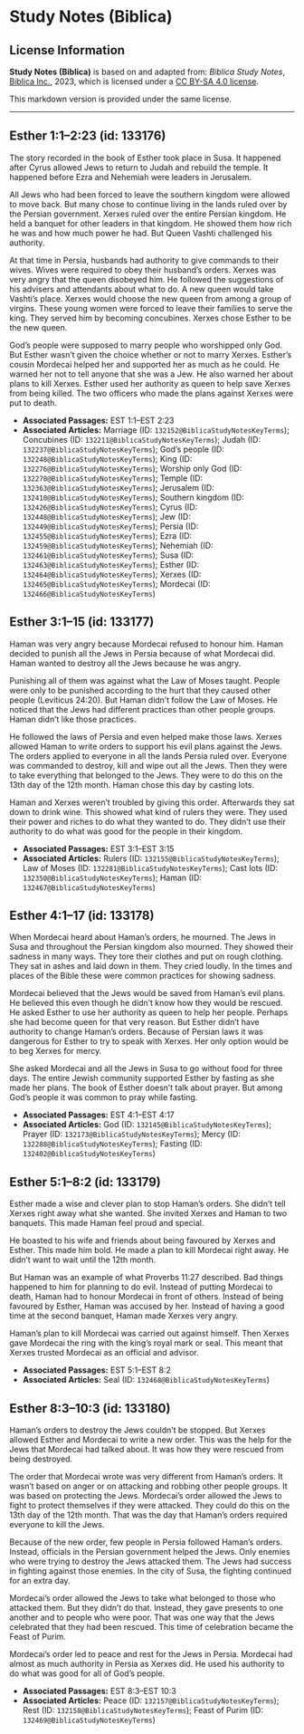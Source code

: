 # Study Notes (Biblica)

## License Information

**Study Notes (Biblica)** is based on and adapted from: _Biblica Study Notes_, [Biblica Inc.](https://www.biblica.com/), 2023, which is licensed under a [CC BY-SA 4.0 license](https://creativecommons.org/licenses/by-sa/4.0/legalcode.en).

This markdown version is provided under the same license.



--------------------------------

## Esther 1:1–2:23 (id: 133176)

The story recorded in the book of Esther took place in Susa. It happened after Cyrus allowed Jews to return to Judah and rebuild the temple. It happened before Ezra and Nehemiah were leaders in Jerusalem.

All Jews who had been forced to leave the southern kingdom were allowed to move back. But many chose to continue living in the lands ruled over by the Persian government. Xerxes ruled over the entire Persian kingdom. He held a banquet for other leaders in that kingdom. He showed them how rich he was and how much power he had. But Queen Vashti challenged his authority.

At that time in Persia, husbands had authority to give commands to their wives. Wives were required to obey their husband’s orders. Xerxes was very angry that the queen disobeyed him. He followed the suggestions of his advisers and attendants about what to do. A new queen would take Vashti’s place. Xerxes would choose the new queen from among a group of virgins. These young women were forced to leave their families to serve the king. They served him by becoming concubines. Xerxes chose Esther to be the new queen.

God’s people were supposed to marry people who worshipped only God. But Esther wasn’t given the choice whether or not to marry Xerxes. Esther’s cousin Mordecai helped her and supported her as much as he could. He warned her not to tell anyone that she was a Jew. He also warned her about plans to kill Xerxes. Esther used her authority as queen to help save Xerxes from being killed. The two officers who made the plans against Xerxes were put to death.

* **Associated Passages:** EST 1:1–EST 2:23
* **Associated Articles:** Marriage (ID: `132152@BiblicaStudyNotesKeyTerms`); Concubines (ID: `132211@BiblicaStudyNotesKeyTerms`); Judah (ID: `132237@BiblicaStudyNotesKeyTerms`); God’s people (ID: `132248@BiblicaStudyNotesKeyTerms`); King (ID: `132276@BiblicaStudyNotesKeyTerms`); Worship only God (ID: `132278@BiblicaStudyNotesKeyTerms`); Temple (ID: `132363@BiblicaStudyNotesKeyTerms`); Jerusalem (ID: `132410@BiblicaStudyNotesKeyTerms`); Southern kingdom (ID: `132426@BiblicaStudyNotesKeyTerms`); Cyrus (ID: `132448@BiblicaStudyNotesKeyTerms`); Jew (ID: `132449@BiblicaStudyNotesKeyTerms`); Persia (ID: `132455@BiblicaStudyNotesKeyTerms`); Ezra (ID: `132459@BiblicaStudyNotesKeyTerms`); Nehemiah (ID: `132461@BiblicaStudyNotesKeyTerms`); Susa (ID: `132463@BiblicaStudyNotesKeyTerms`); Esther (ID: `132464@BiblicaStudyNotesKeyTerms`); Xerxes (ID: `132465@BiblicaStudyNotesKeyTerms`); Mordecai (ID: `132466@BiblicaStudyNotesKeyTerms`)

## Esther 3:1–15 (id: 133177)

Haman was very angry because Mordecai refused to honour him. Haman decided to punish all the Jews in Persia because of what Mordecai did. Haman wanted to destroy all the Jews because he was angry.

Punishing all of them was against what the Law of Moses taught. People were only to be punished according to the hurt that they caused other people (Leviticus 24:20\). But Haman didn’t follow the Law of Moses. He noticed that the Jews had different practices than other people groups. Haman didn’t like those practices.

He followed the laws of Persia and even helped make those laws. Xerxes allowed Haman to write orders to support his evil plans against the Jews. The orders applied to everyone in all the lands Persia ruled over. Everyone was commanded to destroy, kill and wipe out all the Jews. Then they were to take everything that belonged to the Jews. They were to do this on the 13th day of the 12th month. Haman chose this day by casting lots.

Haman and Xerxes weren’t troubled by giving this order. Afterwards they sat down to drink wine. This showed what kind of rulers they were. They used their power and riches to do what they wanted to do. They didn’t use their authority to do what was good for the people in their kingdom.

* **Associated Passages:** EST 3:1–EST 3:15
* **Associated Articles:** Rulers (ID: `132155@BiblicaStudyNotesKeyTerms`); Law of Moses (ID: `132281@BiblicaStudyNotesKeyTerms`); Cast lots (ID: `132350@BiblicaStudyNotesKeyTerms`); Haman (ID: `132467@BiblicaStudyNotesKeyTerms`)

## Esther 4:1–17 (id: 133178)

When Mordecai heard about Haman’s orders, he mourned. The Jews in Susa and throughout the Persian kingdom also mourned. They showed their sadness in many ways. They tore their clothes and put on rough clothing. They sat in ashes and laid down in them. They cried loudly. In the times and places of the Bible these were common practices for showing sadness.

Mordecai believed that the Jews would be saved from Haman’s evil plans. He believed this even though he didn’t know how they would be rescued. He asked Esther to use her authority as queen to help her people. Perhaps she had become queen for that very reason. But Esther didn’t have authority to change Haman’s orders. Because of Persian laws it was dangerous for Esther to try to speak with Xerxes. Her only option would be to beg Xerxes for mercy.

She asked Mordecai and all the Jews in Susa to go without food for three days. The entire Jewish community supported Esther by fasting as she made her plans. The book of Esther doesn’t talk about prayer. But among God’s people it was common to pray while fasting.

* **Associated Passages:** EST 4:1–EST 4:17
* **Associated Articles:** God (ID: `132145@BiblicaStudyNotesKeyTerms`); Prayer (ID: `132173@BiblicaStudyNotesKeyTerms`); Mercy (ID: `132288@BiblicaStudyNotesKeyTerms`); Fasting (ID: `132402@BiblicaStudyNotesKeyTerms`)

## Esther 5:1–8:2 (id: 133179)

Esther made a wise and clever plan to stop Haman’s orders. She didn’t tell Xerxes right away what she wanted. She invited Xerxes and Haman to two banquets. This made Haman feel proud and special.

He boasted to his wife and friends about being favoured by Xerxes and Esther. This made him bold. He made a plan to kill Mordecai right away. He didn’t want to wait until the 12th month.

But Haman was an example of what Proverbs 11:27 described. Bad things happened to him for planning to do evil. Instead of putting Mordecai to death, Haman had to honour Mordecai in front of others. Instead of being favoured by Esther, Haman was accused by her. Instead of having a good time at the second banquet, Haman made Xerxes very angry.

Haman’s plan to kill Mordecai was carried out against himself. Then Xerxes gave Mordecai the ring with the king’s royal mark or seal. This meant that Xerxes trusted Mordecai as an official and advisor.

* **Associated Passages:** EST 5:1–EST 8:2
* **Associated Articles:** Seal (ID: `132468@BiblicaStudyNotesKeyTerms`)

## Esther 8:3–10:3 (id: 133180)

Haman’s orders to destroy the Jews couldn’t be stopped. But Xerxes allowed Esther and Mordecai to write a new order. This was the help for the Jews that Mordecai had talked about. It was how they were rescued from being destroyed.

The order that Mordecai wrote was very different from Haman’s orders. It wasn’t based on anger or on attacking and robbing other people groups. It was based on protecting the Jews. Mordecai’s order allowed the Jews to fight to protect themselves if they were attacked. They could do this on the 13th day of the 12th month. That was the day that Haman’s orders required everyone to kill the Jews.

Because of the new order, few people in Persia followed Haman’s orders. Instead, officials in the Persian government helped the Jews. Only enemies who were trying to destroy the Jews attacked them. The Jews had success in fighting against those enemies. In the city of Susa, the fighting continued for an extra day.

Mordecai’s order allowed the Jews to take what belonged to those who attacked them. But they didn’t do that. Instead, they gave presents to one another and to people who were poor. That was one way that the Jews celebrated that they had been rescued. This time of celebration became the Feast of Purim.

Mordecai’s order led to peace and rest for the Jews in Persia. Mordecai had almost as much authority in Persia as Xerxes did. He used his authority to do what was good for all of God’s people.

* **Associated Passages:** EST 8:3–EST 10:3
* **Associated Articles:** Peace (ID: `132157@BiblicaStudyNotesKeyTerms`); Rest (ID: `132158@BiblicaStudyNotesKeyTerms`); Feast of Purim (ID: `132469@BiblicaStudyNotesKeyTerms`)

